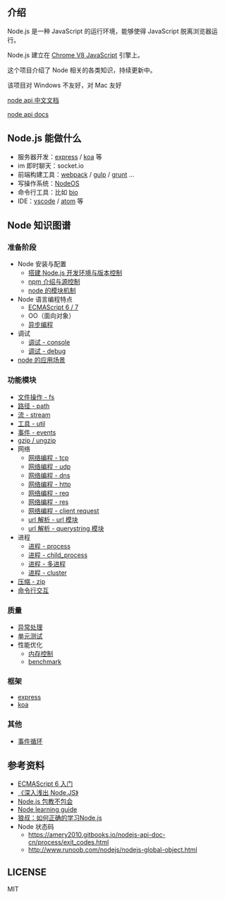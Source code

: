 ## 介绍

Node.js 是一种 JavaScript 的运行环境，能够使得 JavaScript 脱离浏览器运行。

Node.js 建立在 [Chrome V8 JavaScript](https://developers.google.com/v8/)  引擎上。

这个项目介绍了 Node 相关的各类知识，持续更新中。

该项目对 Windows 不友好，对 Mac 友好

[node api 中文文档](http://nodejs.cn/api/)

[node api docs](https://nodejs.org/en/docs/)

## Node.js 能做什么

+   服务器开发：[express](https://github.com/expressjs/express) / [koa](https://github.com/koajs/koa) 等
+   im 即时聊天：socket.io
+   前端构建工具：[webpack](https://github.com/webpack) / [gulp](https://github.com/gulpjs/gulp) / [grunt](https://github.com/gruntjs/grunt) …
+   写操作系统：[NodeOS](https://github.com/NodeOS/NodeOS)
+   命令行工具：比如 [bio](https://github.com/weidian-inc/bio-cli)
+   IDE：[vscode](https://github.com/Microsoft/vscode) / [atom](https://github.com/atom/atom) 等

## Node 知识图谱

### 准备阶段

+   Node 安装与配置
    +   [搭建 Node.js 开发环境与版本控制](docs/Node.js/搭建Node.js开发环境与版本控制/README)
    +   [npm 介绍与源控制](docs/Node.js/npm介绍与源控制/README)
    +   [node 的模块机制](docs/Node.js/node的模块机制/README)
+   Node 语言编程特点
    +   [ECMAScript 6 / 7](http://es6.ruanyifeng.com/)
    +   OO（面向对象）
    +   [异步编程](docs/Node.js/异步编程/README)
+   调试
    +   [调试 - console](docs/Node.js/调试-console/README)
    +   [调试 - debug](docs/Node.js/调试-debug/README)
+   [node 的应用场景](docs/Node.js/node的应用场景/README)

### 功能模块

+   [文件操作 - fs](docs/Node.js/文件操作-fs/README)
+   [路径 - path](docs/Node.js/路径-path/README)
+   [流 - stream](docs/Node.js/流-stream/README)
+   [工具 - util](docs/Node.js/工具-util/README)
+   [事件 - events](docs/Node.js/事件-events/README)
+   [gzip / ungzip](docs/Node.js/gzip-ungzip/README)
+   网络
    +   [网络编程 - tcp](docs/Node.js/网络编程-tcp/README)
    +   [网络编程 - udp](docs/Node.js/网络编程-udp/README)
    +   [网络编程 - dns](docs/Node.js/网络编程-dns/README)
    +   [网络编程 - http](docs/Node.js/网络编程-http/README)
    +   [网络编程 - req](docs/Node.js/网络编程-req/README)
    +   [网络编程 - res](docs/Node.js/网络编程-res/README)
    +   [网络编程 - client request](docs/Node.js/网络编程-client-request/README)
    +   [url 解析 - url 模块](docs/Node.js/url解析-url模块/README)
    +   [url 解析 - querystring 模块](docs/Node.js/url解析-querystring模块/README)
+   进程
    +   [进程 - process](docs/Node.js/进程-process/README)
    +   [进程 - child_process](docs/Node.js/进程-child_process/README)
    +   [进程 - 多进程](docs/Node.js/进程-多进程/README)
    +   [进程 - cluster](docs/Node.js/进程-cluster/README)
+   [压缩 - zip](docs/Node.js/压缩-zip/README)
+   [命令行交互](docs/Node.js/命令行交互/README)

### 质量

+   [异常处理](docs/Node.js/异常处理/README)
+   [单元测试](docs/Node.js/单元测试/README)
+   性能优化
    +   [内存控制](docs/Node.js/内存控制/README)
    +   [benchmark](docs/Node.js/benchmark/README)

### 框架

+   [express](docs/Node.js/express/README)
+   [koa](docs/Node.js/koa/README)

### 其他

+   [事件循环](docs/Node.js/事件循环/README)

## 参考资料

+   [ECMAScript 6 入门](http://es6.ruanyifeng.com/)
+   [《深入浅出 Node.JS》](https://www.amazon.cn/dp/B00GOM5IL4/ref=sr_1_1?ie=UTF8&qid=1523943449&sr=8-1&keywords=%E6%B7%B1%E5%85%A5%E6%B5%85%E5%87%BAnode.js)
+   [Node.js 包教不包会](https://github.com/alsotang/node-lessons)
+   [Node learning guide](https://github.com/chyingp/nodejs-learning-guide/blob/master/README.md)
+   [狼叔：如何正确的学习Node.js](https://github.com/i5ting/How-to-learn-node-correctly)
+   Node 状态码
    +   https://amery2010.gitbooks.io/nodejs-api-doc-cn/process/exit_codes.html
    +   http://www.runoob.com/nodejs/nodejs-global-object.html

## LICENSE

MIT